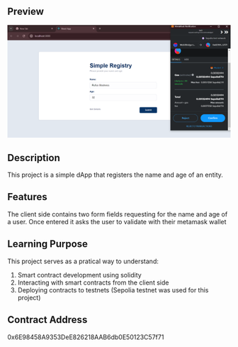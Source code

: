 ## Preview
![register image](preview-image\register-img.png)

## Description
This project is a simple dApp that registers the name and age of an entity.

## Features
The client side contains two form fields requesting for the name and age of a user. Once entered it asks the user to validate with their metamask wallet

## Learning Purpose
This project serves as a pratical way to understand:
1. Smart contract development using solidity
2. Interacting with smart contracts from the client side
3. Deploying contracts to testnets (Sepolia testnet was used for this project)

 ## Contract Address
0x6E98458A9353DeE826218AAB6db0E50123C57f71